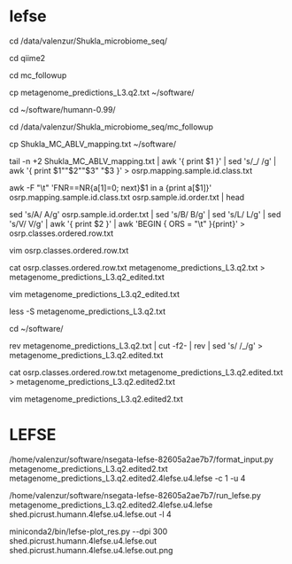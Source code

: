 # lefse
cd /data/valenzur/Shukla_microbiome_seq/

cd qiime2

cd mc_followup

cp metagenome_predictions_L3.q2.txt ~/software/

cd ~/software/humann-0.99/

cd /data/valenzur/Shukla_microbiome_seq/mc_followup

cp Shukla_MC_ABLV_mapping.txt ~/software/

tail -n +2 Shukla_MC_ABLV_mapping.txt | awk '{ print $1 }' | sed 's/_/ /g' | awk '{ print $1""$2""$3" "$3 }' > osrp.mapping.sample.id.class.txt

awk -F "\t" 'FNR==NR{a[$1]=$0; next}$1 in a {print a[$1]}' osrp.mapping.sample.id.class.txt osrp.sample.id.order.txt | head

sed 's/A/ A/g' osrp.sample.id.order.txt | sed 's/B/ B/g' | sed 's/L/ L/g' | sed 's/V/ V/g' | awk '{ print $2 }' | awk 'BEGIN { ORS = "\t" }{print}' > osrp.classes.ordered.row.txt

vim osrp.classes.ordered.row.txt

cat osrp.classes.ordered.row.txt metagenome_predictions_L3.q2.txt > metagenome_predictions_L3.q2_edited.txt

vim metagenome_predictions_L3.q2_edited.txt

less -S metagenome_predictions_L3.q2.txt

cd ~/software/

rev metagenome_predictions_L3.q2.txt | cut -f2- | rev | sed 's/ /_/g' > metagenome_predictions_L3.q2.edited.txt

cat osrp.classes.ordered.row.txt metagenome_predictions_L3.q2.edited.txt > metagenome_predictions_L3.q2.edited2.txt

vim metagenome_predictions_L3.q2.edited2.txt
# LEFSE
/home/valenzur/software/nsegata-lefse-82605a2ae7b7/format_input.py metagenome_predictions_L3.q2.edited2.txt metagenome_predictions_L3.q2.edited2.4lefse.u4.lefse -c 1 -u 4

/home/valenzur/software/nsegata-lefse-82605a2ae7b7/run_lefse.py  metagenome_predictions_L3.q2.edited2.4lefse.u4.lefse shed.picrust.humann.4lefse.u4.lefse.out -l 4

miniconda2/bin/lefse-plot_res.py --dpi 300 shed.picrust.humann.4lefse.u4.lefse.out shed.picrust.humann.4lefse.u4.lefse.out.png





